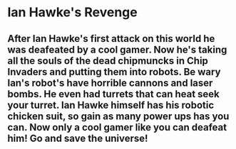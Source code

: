 # Ian Hawke's Revenge
## After Ian Hawke's first attack on this world he was deafeated by a cool gamer. Now he's taking all the souls of the dead chipmuncks in Chip Invaders and putting them into robots. Be wary Ian's robot's have horrible cannons and laser bombs. He even had turrets that can heat seek your turret. Ian Hawke himself has his robotic chicken suit, so gain as many power ups has you can. Now only a cool gamer like you can deafeat him! Go and save the universe!



